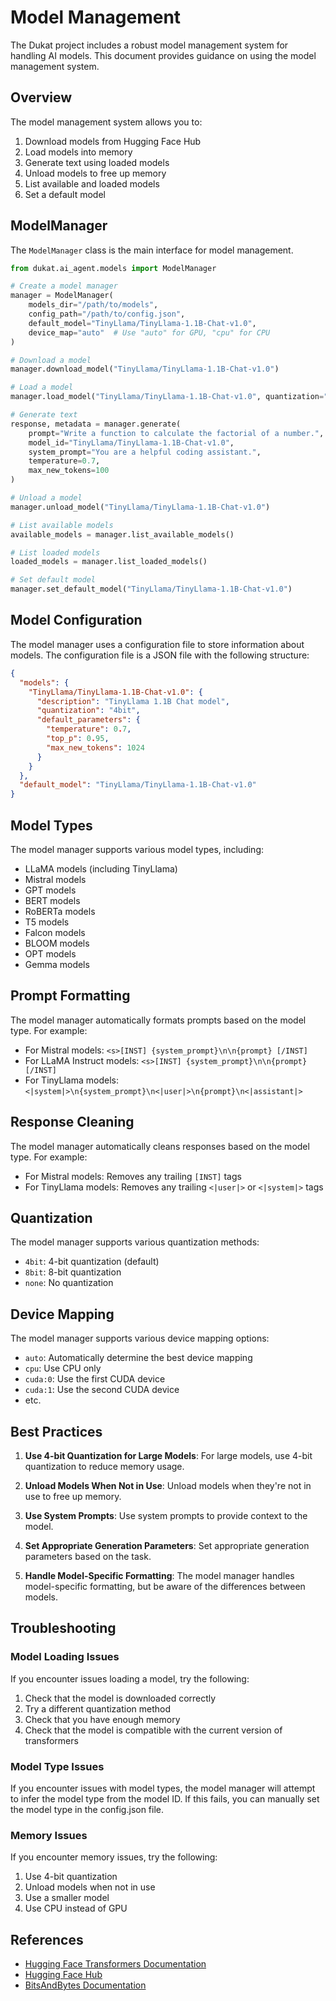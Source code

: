 # Model Management

The Dukat project includes a robust model management system for handling AI models. This document provides guidance on using the model management system.

## Overview

The model management system allows you to:

1. Download models from Hugging Face Hub
2. Load models into memory
3. Generate text using loaded models
4. Unload models to free up memory
5. List available and loaded models
6. Set a default model

## ModelManager

The `ModelManager` class is the main interface for model management.

```python
from dukat.ai_agent.models import ModelManager

# Create a model manager
manager = ModelManager(
    models_dir="/path/to/models",
    config_path="/path/to/config.json",
    default_model="TinyLlama/TinyLlama-1.1B-Chat-v1.0",
    device_map="auto"  # Use "auto" for GPU, "cpu" for CPU
)

# Download a model
manager.download_model("TinyLlama/TinyLlama-1.1B-Chat-v1.0")

# Load a model
manager.load_model("TinyLlama/TinyLlama-1.1B-Chat-v1.0", quantization="4bit")

# Generate text
response, metadata = manager.generate(
    prompt="Write a function to calculate the factorial of a number.",
    model_id="TinyLlama/TinyLlama-1.1B-Chat-v1.0",
    system_prompt="You are a helpful coding assistant.",
    temperature=0.7,
    max_new_tokens=100
)

# Unload a model
manager.unload_model("TinyLlama/TinyLlama-1.1B-Chat-v1.0")

# List available models
available_models = manager.list_available_models()

# List loaded models
loaded_models = manager.list_loaded_models()

# Set default model
manager.set_default_model("TinyLlama/TinyLlama-1.1B-Chat-v1.0")
```

## Model Configuration

The model manager uses a configuration file to store information about models. The configuration file is a JSON file with the following structure:

```json
{
  "models": {
    "TinyLlama/TinyLlama-1.1B-Chat-v1.0": {
      "description": "TinyLlama 1.1B Chat model",
      "quantization": "4bit",
      "default_parameters": {
        "temperature": 0.7,
        "top_p": 0.95,
        "max_new_tokens": 1024
      }
    }
  },
  "default_model": "TinyLlama/TinyLlama-1.1B-Chat-v1.0"
}
```

## Model Types

The model manager supports various model types, including:

- LLaMA models (including TinyLlama)
- Mistral models
- GPT models
- BERT models
- RoBERTa models
- T5 models
- Falcon models
- BLOOM models
- OPT models
- Gemma models

## Prompt Formatting

The model manager automatically formats prompts based on the model type. For example:

- For Mistral models: `<s>[INST] {system_prompt}\n\n{prompt} [/INST]`
- For LLaMA Instruct models: `<s>[INST] {system_prompt}\n\n{prompt} [/INST]`
- For TinyLlama models: `<|system|>\n{system_prompt}\n<|user|>\n{prompt}\n<|assistant|>`

## Response Cleaning

The model manager automatically cleans responses based on the model type. For example:

- For Mistral models: Removes any trailing `[INST]` tags
- For TinyLlama models: Removes any trailing `<|user|>` or `<|system|>` tags

## Quantization

The model manager supports various quantization methods:

- `4bit`: 4-bit quantization (default)
- `8bit`: 8-bit quantization
- `none`: No quantization

## Device Mapping

The model manager supports various device mapping options:

- `auto`: Automatically determine the best device mapping
- `cpu`: Use CPU only
- `cuda:0`: Use the first CUDA device
- `cuda:1`: Use the second CUDA device
- etc.

## Best Practices

1. **Use 4-bit Quantization for Large Models**: For large models, use 4-bit quantization to reduce memory usage.

2. **Unload Models When Not in Use**: Unload models when they're not in use to free up memory.

3. **Use System Prompts**: Use system prompts to provide context to the model.

4. **Set Appropriate Generation Parameters**: Set appropriate generation parameters based on the task.

5. **Handle Model-Specific Formatting**: The model manager handles model-specific formatting, but be aware of the differences between models.

## Troubleshooting

### Model Loading Issues

If you encounter issues loading a model, try the following:

1. Check that the model is downloaded correctly
2. Try a different quantization method
3. Check that you have enough memory
4. Check that the model is compatible with the current version of transformers

### Model Type Issues

If you encounter issues with model types, the model manager will attempt to infer the model type from the model ID. If this fails, you can manually set the model type in the config.json file.

### Memory Issues

If you encounter memory issues, try the following:

1. Use 4-bit quantization
2. Unload models when not in use
3. Use a smaller model
4. Use CPU instead of GPU

## References

- [Hugging Face Transformers Documentation](https://huggingface.co/docs/transformers/index)
- [Hugging Face Hub](https://huggingface.co/models)
- [BitsAndBytes Documentation](https://huggingface.co/docs/transformers/main_classes/quantization)

